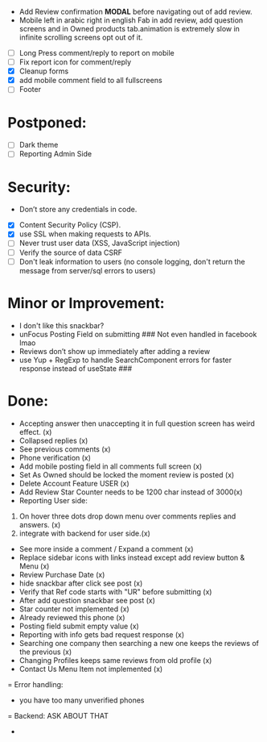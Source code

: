 - Add Review confirmation <b>MODAL</b> before navigating out of add review.
- Mobile left in arabic right in english Fab in add review, add question screens and in Owned products tab.animation is extremely slow in infinite scrolling screens opt out of it.
- [ ] Long Press comment/reply to report on mobile
- [ ] Fix report icon for comment/reply
- [x] Cleanup forms
- [x] add mobile comment field to all fullscreens
- [ ] Footer

# Postponed:

- [ ] Dark theme
- [ ] Reporting Admin Side

# Security:

- Don’t store any credentials in code.
- [x] Content Security Policy (CSP).
- [x] use SSL when making requests to APIs.
- [ ] Never trust user data (XSS, JavaScript injection)
- [ ] Verify the source of data CSRF
- [ ] Don't leak information to users (no console logging, don't return the message from server/sql errors to users)

# Minor or Improvement:

- I don't like this snackbar?
- unFocus Posting Field on submitting ### Not even handled in facebook lmao
- Reviews don’t show up immediately after adding a review
- use Yup + RegExp to handle SearchComponent errors for faster response instead of useState ###

# Done:

- Accepting answer then unaccepting it in full question screen has weird effect. (x)
- Collapsed replies (x)
- See previous comments (x)
- Phone verification (x)
- Add mobile posting field in all comments full screen (x)
- Set As Owned should be locked the moment review is posted (x)
- Delete Account Feature USER (x)
- Add Review Star Counter needs to be 1200 char instead of 3000(x)
- Reporting User side:

1. On hover three dots drop down menu over comments replies and answers. (x)
2. integrate with backend for user side.(x)

- See more inside a comment / Expand a comment (x)
- Replace sidebar icons with links instead except add review button & Menu (x)
- Review Purchase Date (x)
- hide snackbar after click see post (x)
- Verify that Ref code starts with "UR" before submitting (x)
- After add question snackbar see post (x)
- Star counter not implemented (x)
- Already reviewed this phone (x)
- Posting field submit empty value (x)
- Reporting with info gets bad request response (x)
- Searching one company then searching a new one keeps the reviews of the previous (x)
- Changing Profiles keeps same reviews from old profile (x)
- Contact Us Menu Item not implemented (x)

= Error handling:

- you have too many unverified phones

= Backend: ASK ABOUT THAT

-
